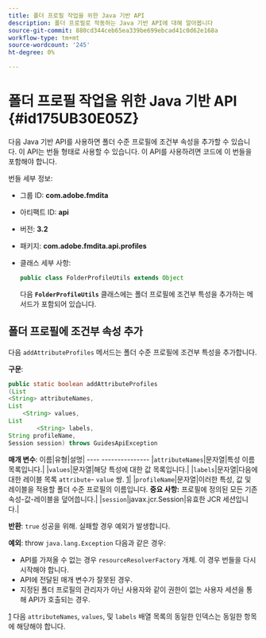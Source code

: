 ```yaml
---
title: 폴더 프로필 작업을 위한 Java 기반 API
description: 폴더 프로필로 작동하는 Java 기반 API에 대해 알아봅니다
source-git-commit: 880cd344ceb65ea339be699ebcad41c0d62e168a
workflow-type: tm+mt
source-wordcount: '245'
ht-degree: 0%

---
```


# 폴더 프로필 작업을 위한 Java 기반 API {#id175UB30E05Z}

다음 Java 기반 API를 사용하면 폴더 수준 프로필에 조건부 속성을 추가할 수 있습니다. 이 API는 번들 형태로 사용할 수 있습니다. 이 API를 사용하려면 코드에 이 번들을 포함해야 합니다.

번들 세부 정보:

- 그룹 ID: **com.adobe.fmdita**

- 아티팩트 ID: **api**

- 버전: **3.2**

- 패키지: **com.adobe.fmdita.api.profiles**

- 클래스 세부 사항:

  ```JAVA
  public class FolderProfileUtils extends Object
  ```

  다음 **`FolderProfileUtils`** 클래스에는 폴더 프로필에 조건부 특성을 추가하는 메서드가 포함되어 있습니다.


## 폴더 프로필에 조건부 속성 추가

다음 ``addAttributeProfiles`` 메서드는 폴더 수준 프로필에 조건부 특성을 추가합니다.

**구문**:

```JAVA
public static boolean addAttributeProfiles
(List
<String> attributeNames, 
List
    <String> values, 
List
        <String> labels,
String profileName, 
Session session) throws GuidesApiException
```

**매개 변수**: 이름|유형|설명| ---- --------------- |``attributeNames``|문자열|특성 이름 목록입니다.| |``values``|문자열|해당 특성에 대한 값 목록입니다.| |`labels`|문자열|다음에 대한 레이블 목록 `attribute`- `value` 쌍. [1](#fntarg_1)| |`profileName`|문자열|이러한 특성, 값 및 레이블을 적용할 폴더 수준 프로필의 이름입니다. **중요 사항:** 프로필에 정의된 모든 기존 속성-값-레이블을 덮어씁니다.| |`session`|javax.jcr.Session|유효한 JCR 세션입니다.|

**반환**:
`true` 성공을 위해. 실패할 경우 예외가 발생합니다.

**예외**: throw ``java.lang.Exception`` 다음과 같은 경우:

- API를 가져올 수 없는 경우 `resourceResolverFactory` 개체. 이 경우 번들을 다시 시작해야 합니다.
- API에 전달된 매개 변수가 잘못된 경우.
- 지정된 폴더 프로필의 관리자가 아닌 사용자와 같이 권한이 없는 사용자 세션을 통해 API가 호출되는 경우.

[1](#fnsrc_1) 다음 `attributeNames`, `values`, 및 `labels` 배열 목록의 동일한 인덱스는 동일한 항목에 해당해야 합니다.

